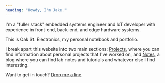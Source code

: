 ```yaml
---
heading: "Howdy, I'm Jake."
---
```


I'm a "fuller stack" embedded systems engineer and IoT developer with experience in
front-end, back-end, and edge hardware systems. 

This is Oak St. Electronics, my personal notebook and portfolio.

I break apart this website into two main sections: [Projects](./projects), where you can find information about personal projects that I've worked on, and [Notes](./notes), a blog where you can find lab notes and tutorials and whatever else I find interesting.

Want to get in touch? [Drop me a line](./contact).